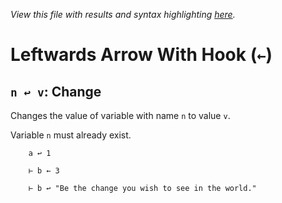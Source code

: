 *View this file with results and syntax highlighting [here](https://mlochbaum.github.io/BQN/help/change.html).*

# Leftwards Arrow With Hook (`←`)

## `n ↩ v`: Change

Changes the value of variable with name `n` to value `v`.

Variable `n` must already exist.

        a ↩ 1

        ⊢ b ← 3

        ⊢ b ↩ "Be the change you wish to see in the world."
